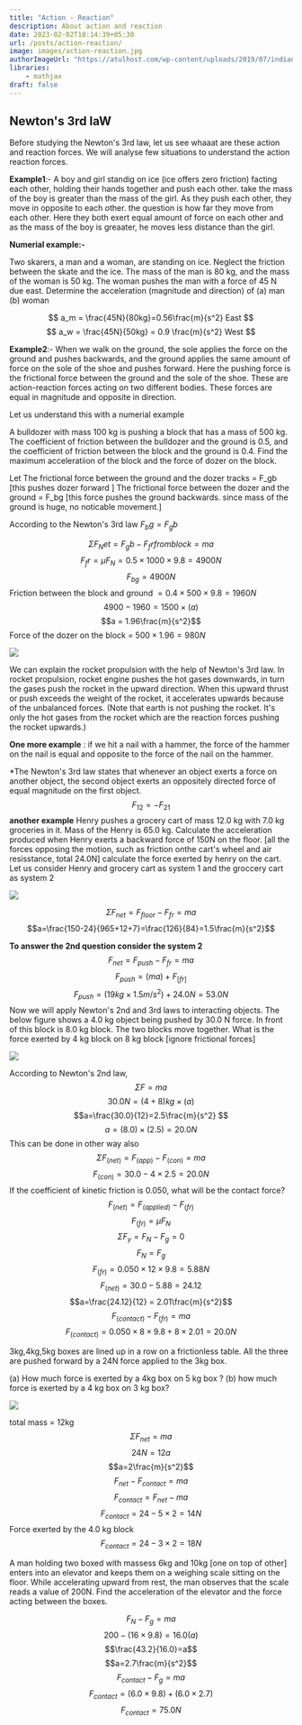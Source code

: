 ```yaml
---
title: "Action - Reaction"
description: About action and reaction 
date: 2023-02-02T10:14:39+05:30
url: /posts/action-reaction/
image: images/action-reaction.jpg
authorImageUrl: "https://atulhost.com/wp-content/uploads/2019/07/indian-flag-full-hd-tricolour-flag-of-india-waving.jpg"
libraries:
    - mathjax
draft: false
---
```

## Newton's 3rd laW
Before studying the Newton's 3rd law, let us see whaaat are these action and reaction forces. We will analyse few situations to understand the action reaction forces.

**Example1**:- A boy and girl standig on ice (ice offers zero friction) facting each other, holding their hands together and push each other. take the mass of the boy is greater than the mass of the girl. As they push each other, they move in opposite to each other. the question is how far they move from each other. Here they both exert equal amount of force on each other and as the mass of the boy is greaater, he moves less distance than the girl.

**Numerial example:-**

Two skarers, a man and a woman, are standing on ice. Neglect the friction between the skate and the ice. The mass of the man is 80 kg, and the mass of the woman is 50 kg. The woman pushes the man with a force of 45 N due east. Determine the acceleration (magnitude and direction) of (a) man (b) woman

$$ a_m = \frac{45N}{80kg}=0.56\frac{m}{s^2} East $$
$$ a_w = \frac{45N}{50kg} = 0.9 \frac{m}{s^2} West $$

**Example2**:- When we walk on the ground, the sole applies the force on the ground and pushes backwards, and the ground applies the same amount of force on the sole of the shoe and pushes forward. Here the pushing force is the frictional force between the ground and the sole of the shoe. These are action-reaction forces acting on two different bodies. These forces are equal in magnitude and opposite in direction.

Let us understand this with a numerial example

A bulldozer with mass 100 kg is pushing a block that has a mass of 500 kg. The coefficient of friction between the bulldozer and the ground is 0.5, and the coefficient of friction between the block and the ground is 0.4. Find the maximum acceleratiion of the block and the force of dozer on the block.

Let
The frictional force between the ground and the dozer tracks = F_gb [this pushes dozer forward ]
The frictional force between the dozer and the ground = F_bg [this force pushes the ground backwards. since mass of the ground is huge, no noticable movement.]

According to the Newton's 3rd law  $F_bg = F_gb$

$$\Sigma F_Net = F_gb - F_fr from block = ma$$
$$F_fr = \mu F_N = 0.5\times1000\times9.8 = 4900 N $$
$$ F_{bg} = 4900 N $$
Friction between the block and ground $= 0.4\times500\times9.8 = 1960 N$
$$4900 - 1960 = 1500\times(a)$$
$$a = 1.96\frac{m}{s^2}$$
Force of the dozer on the block = $500\times1.96 = 980N$

![](https://lh3.googleusercontent.com/A_54CvZIrs4BI56pu1dUbrhVEUo-VBWhUS3obXQlqRW0QsmVejel3G_nnpS2IHfbgw9kVTYDWUCzwbJjKeb44V2hsuUP0aadECuun4RCvIutSeWURcN6Yy41EZZ3AAxcMnbC1bNZJifCKqYR85IHOA)

We can explain the rocket propulsion with the help of Newton's 3rd law.
In rocket propulsion, rocket engine pushes the hot gases downwards, in turn the gases push the rocket in the upward direction. When this upward thrust or push exceeds the weight of the rocket, it accelerates upwards because of the unbalanced forces. (Note that earth is not pushing the rocket. It's only the hot gases from the rocket which are the reaction forces pushing the rocket upwards.)

**One more example** : if we hit a nail with a hammer, the force of the hammer on the nail is equal and opposite to the force of the nail on the hammer.

*The Newton's 3rd law states that whenever an object exerts a force on another object, the second object exerts an oppositely directed force of equal magnitude on the first object.
$$F_{12}= - F_{21}$$
**another example**
Henry pushes a grocery cart of mass 12.0 kg with 7.0 kg groceries in it. Mass of the Henry is 65.0 kg. Calculate the acceleration produced when Henry exerts a backward force of 150N on the floor. [all the forces opposing the motion, such as friction onthe cart's wheel and air resisstance, total 24.0N] calculate the force exerted by henry on the cart. 
Let us consider Henry and grocery cart as system 1 and the groccery cart as system 2

![](https://lh3.googleusercontent.com/INHif8JY3dju3wgjROe3XzVs-dQ0vY4-A2IosAy0ucIMcDP7ZCeh2bj3F6W1o_BGcv6M_6h0s2C9mfrSs1o2SDTFpFvLzzxPHBT79Gb73VBbbs_rZeicugQks7nihR9kue5u8vf5CeZbgabb4ReNdQ)

$$\Sigma F_{net}=F_{floor} - F_{fr}=ma$$
$$a=\frac{150-24}{965+12+7}=\frac{126}{84}=1.5\frac{m}{s^2}$$

**To answer the 2nd question consider the system 2**
 $$F_{net}=F_{push} - F_{fr}=ma$$
 $$F_{push}=(ma)+F_[fr]$$
 $$F_{push}=(19kg\times1.5m/s^2)+24.0N=53.0N$$
 Now we will apply Newton's 2nd and 3rd laws to interacting objects.
 The below figure shows a 4.0 kg object being pushed by 30.0 N force. In front of this block is 8.0 kg block. The two blocks move together. What is the force exerted by 4 kg block on 8 kg block [ignore frictional forces]

![](https://lh6.googleusercontent.com/Pffnz6uQrSdmZJ5V41IF_pcAN7iwz73zCkSCqArf-1NqTgJ04mQaIAh3vHgMoFo7Zo8X3e7WB78Ofa7KmmEvCcpQPUiWfCDIGxq-4snRDsf4awXruCZ3vZuKmB6GpcEEUYIWuf7PlfOxAJjty6OFKQ)

 According to Newton's 2nd law,
 $$\Sigma F=ma$$
 $$30.0N=(4+8)kg\times(a)$$
 $$a=\frac{30.0}{12}=2.5\frac{m}{s^2} $$
 $$a=(8.0) \times (2.5) = 20.0N$$
 This can be done in other way also
 $$\Sigma F_(net)=F_(app)-F_(con)=ma$$
 $$F_(con)=30.0 - 4\times 2.5 = 20.0N$$
 If the coefficient of kinetic friction is 0.050, what will be the contact force?
 $$F_(net)=F_(applied)-F_(fr)$$
 $$F_(fr)=\mu F_N$$
 $$\Sigma F_y=F_N - F_g =0$$
 $$F_N = F_g$$
$$ F_(fr)=0.050\times12\times9.8 = 5.88N$$
$$F_(net)=30.0-5.88 = 24.12$$
$$a=\frac{24.12}{12} = 2.01\frac{m}{s^2}$$
$$F_(contact)-F_(fr)=ma$$
$$F_(contact)=0.050 \times8 \times9.8 + 8 \times2.01=20.0N$$

3kg,4kg,5kg boxes are lined up in a row on a frictionless table. All the three are pushed forward by a 24N force applied to the 3kg box.

(a) How much force is exerted by a 4kg box on 5 kg box ?
(b) how much force is exerted by a 4 kg box on 3 kg box?

![](https://lh6.googleusercontent.com/hNxnHuZUIjCGATVHbFWD9qA-ON837doNUMuH-dgWDW0GdZtnrfmeZLvhu5pFHODrdAo6F0sXATAMIBpshWqGUI0hUlP4QmMJ6sqdRamNxuCsZGriGhUKi6NeBXCkPNIKoTLOwOB1mxUtqyfauAQRlA)

total mass = 12kg
$$\Sigma F_{net}=ma$$
$$24N=12a$$
$$a=2\frac{m}{s^2}$$
$$F_{net}-F_{contact}=ma$$
$$F_{contact}=F_{net}-ma$$
$$F_{contact}=24-5\times{2}=14N$$
Force exerted by the 4.0 kg block
$$F_{contact}=24-3\times{2}=18N$$

A man holding two boxed with massess 6kg and 10kg [one on top of other] enters into an elevator and keeps them on a weighing scale sitting on the floor. While accelerating upward from rest, the man observes that the scale reads a value of 200N. Find the acceleration of the elevator and the force acting between the boxes.

$$F_N-F_g=ma$$
$$200-(16 \times 9.8)=16.0(a) $$
$$\frac{43.2}{16.0}=a$$
$$a=2.7\frac{m}{s^2}$$
$$F_{contact}-F_g=ma$$
$$F_{contact}=(6.0 \times 9.8) + (6.0 \times 2.7)$$
$$F_{contact} = 75.0N$$
